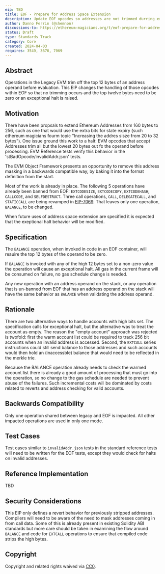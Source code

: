 ```yaml
---
eip: TBD
title: EOF - Prepare for Address Space Extension
description: Update EOF opcodes so addresses are not trimmed durring execution
author: Danno Ferrin (@shemnon)
discussions-to: https://ethereum-magicians.org/t/eof-prepare-for-address-space-extension/19537
status: Draft
type: Standards Track
category: Core
created: 2024-04-03
requires: 3540, 3670, 7069
---
```


## Abstract

Operations in the Legacy EVM trim off the top 12 bytes of an address operand before evaluation. This
EIP changes the handling of those opcodes within EOF so that no trimming occurs and the top twelve
bytes need to be zero or an exceptional halt is raised.

## Motivation

There have been propsals to extend Ethereum Addresses from 160 bytes to 256, such as one that would
use the extra bits for state expiry (such ethereum magicians fourm topic "Increasing the addres
sisze from 20 to 32 bytes"). One issue ground this work to a halt: EVM opcodes that accept Addresses
trim all but the lowest 20 bytes out fo the operand before processing. EVM Reference tests verify
this behavior in the 'stBadOpcode/invalidAddr.json' tests.

The EVM Object Framework presents an opportunity to remove this address masking in a backwards
compatible way, by baking it into the format definition from the start.

Most of the work is already in place. The following 5 operations have already been banned from
EOF: `EXTCODESIZE`, `EXTCODECOPY`, `EXTCODEHASH`, `CALLCODE`, and `SELFDESTRUCT`. Three call
operations, `CALL`, `DELEGATECALL`, and `STATICCALL` are being revamped
in [EIP-7069](./eip-7069.md). That leaves only one operation, `BALANCE`, to be changed.

When future uses of address space extension are specified it is expected that the exeptional halt
behavior will be modified.

## Specification

The `BALANCE` operation, when invoked in code in an EOF container, will reauire the top 12 bytes of
the operand to be zero.

If `BALANCE` is invoked with any of the high 12 bytes set to a non-zero value the operation will
cause an exceptional halt. All gas in the current frame will be consumed on failure, no gas schedule
change is needed.

Any new operation with an address operand on the stack, or any operation that is un-banned from EOF
that has an address operand on the stack will have the same behavior as `BALANCE` when validating
the address operand.

## Rationale

There are two alternative ways to handle accounts with high bits set. The specification calls for
exceptional halt, but the alternative was to treat the account as empty. The reason the "empty
account" approach was rejected is twofold: first the warm account list could be required to track
256 bit accounts when an invalid address is accessed. Second, the `EXTCALL` series instructions
could still send balance to those addresses and such accounts would then hold an (inaccessble)
balance that would need to be reflected in the merkle trie.

Because the BALANCE operation already needs to check the warmed account list there is already a good
amount of processing that must go into the operation, so no change to the gas schedule are needed to
prevent abuse of the failures. Such incremental costs will be dominated by costs related to reverts
and address checking for valid accounts.

## Backwards Compatibility

Only one operation shared between legacy and EOF is impacted. All other impacted operations are used
in only one mode.

## Test Cases

Test cases similar to `invalidAddr.json`  tests in the standard reference tests will need to be
written for the EOF tests, except they would check for halts on invalid addresses.

## Reference Implementation

TBD

## Security Considerations

This EIP only defines a revert behavior for previously stripped addresses. Compilers will need to be
aware of the need to mask addresses coming in from call data. Some of this is already present in
existing Solidity ABI standards but more care should be taken in examining the flow around `BALANCE`
and code for `EXTCALL` operations to ensure that compiled code strips the high bytes.

## Copyright

Copyright and related rights waived via [CC0](../LICENSE.md).
